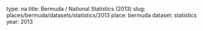 type: na
title: Bermuda / National Statistics (2013)
slug: places/bermuda/datasets/statistics/2013
place: bermuda
dataset: statistics
year: 2013
